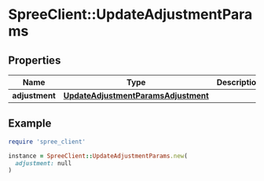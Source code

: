 # SpreeClient::UpdateAdjustmentParams

## Properties

| Name | Type | Description | Notes |
| ---- | ---- | ----------- | ----- |
| **adjustment** | [**UpdateAdjustmentParamsAdjustment**](UpdateAdjustmentParamsAdjustment.md) |  |  |

## Example

```ruby
require 'spree_client'

instance = SpreeClient::UpdateAdjustmentParams.new(
  adjustment: null
)
```

